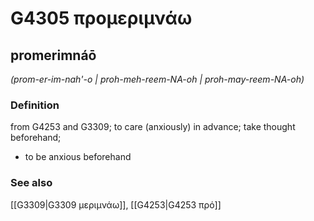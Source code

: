 # G4305 προμεριμνάω

## promerimnáō

_(prom-er-im-nah'-o | proh-meh-reem-NA-oh | proh-may-reem-NA-oh)_

### Definition

from G4253 and G3309; to care (anxiously) in advance; take thought beforehand; 

- to be anxious beforehand

### See also

[[G3309|G3309 μεριμνάω]], [[G4253|G4253 πρό]]

